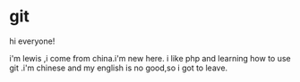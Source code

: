 # git

hi everyone!

i'm lewis ,i come from china.i'm new here.
i like php and learning how to use git .i'm chinese and my english is no good,so i got to leave. 

